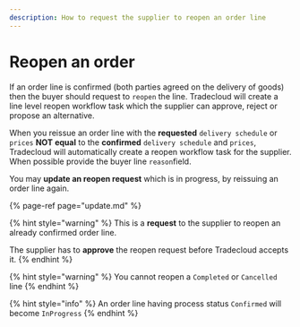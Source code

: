 ```yaml
---
description: How to request the supplier to reopen an order line
---
```


# Reopen an order

If an order line is confirmed \(both parties agreed on the delivery of goods\) then the buyer should  request to `reopen` the line. Tradecloud will create a line level reopen workflow task which the supplier can approve, reject or propose an alternative.

When you reissue an order line with the  **requested** `delivery schedule` or `prices` **NOT** **equal** to the **confirmed** `delivery schedule` and `prices`, Tradecloud will automatically create a reopen workflow task for the supplier. When possible provide the buyer line `reason`field.

You may **update an reopen request** which is in progress, by reissuing an order line again.

{% page-ref page="update.md" %}

{% hint style="warning" %}
This is a **request** to the supplier to reopen an already confirmed order line. 

The supplier has to **approve** the reopen request before Tradecloud accepts it.
{% endhint %}

{% hint style="warning" %}
You cannot reopen a `Completed` or `Cancelled` line
{% endhint %}

{% hint style="info" %}
An order line having process status `Confirmed` will become `InProgress`
{% endhint %}

